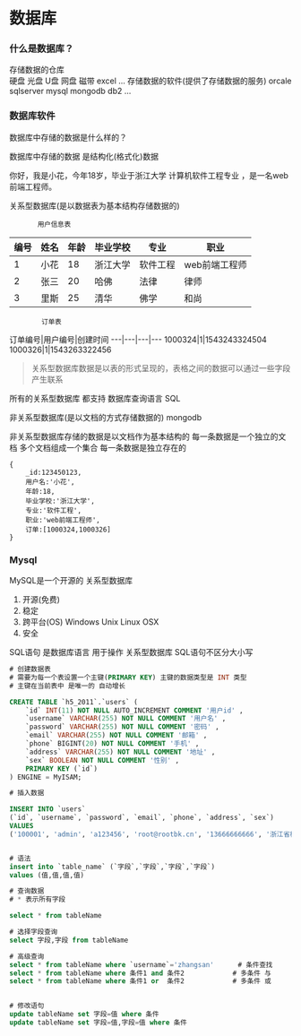 # 数据库

### 什么是数据库？
存储数据的仓库   
硬盘 光盘 U盘 网盘 磁带 excel ...
存储数据的软件(提供了存储数据的服务)
orcale sqlserver mysql mongodb db2 ...

### 数据库软件
数据库中存储的数据是什么样的？

数据库中存储的数据 是结构化(格式化)数据

你好，我是小花，今年18岁，毕业于浙江大学 计算机软件工程专业 ，是一名web前端工程师。

关系型数据库(是以数据表为基本结构存储数据的)


           用户信息表
编号|姓名|年龄|毕业学校|专业|职业
---|---|---|---|---|---
1|小花|18|浙江大学|软件工程|web前端工程师
2|张三|20|哈佛|法律|律师
3|里斯|25|清华|佛学|和尚

            订单表
订单编号|用户编号|创建时间
---|---|---|---
1000324|1|1543243324504
1000326|1|1543263322456

> 关系型数据库数据是以表的形式呈现的，表格之间的数据可以通过一些字段产生联系

所有的关系型数据库 都支持 数据库查询语言 SQL



非关系型数据库(是以文档的方式存储数据的)
mongodb

非关系型数据库存储的数据是以文档作为基本结构的
每一条数据是一个独立的文档
多个文档组成一个集合
每一条数据是独立存在的

```
{
    _id:123450123,
    用户名:'小花',
    年龄:18,
    毕业学校:'浙江大学',
    专业:'软件工程',
    职业:'web前端工程师',
    订单:[1000324,1000326]
}
```


### Mysql
MySQL是一个开源的 关系型数据库

1. 开源(免费)
2. 稳定
3. 跨平台(OS)  Windows Unix Linux OSX
4. 安全

SQL语句 是数据库语言
用于操作 关系型数据库
SQL语句不区分大小写

```SQL
# 创建数据表
# 需要为每一个表设置一个主键(PRIMARY KEY) 主键的数据类型是 INT 类型
# 主键在当前表中 是唯一的 自动增长

CREATE TABLE `h5_2011`.`users` ( 
    `id` INT(11) NOT NULL AUTO_INCREMENT COMMENT '用户id' , 
    `username` VARCHAR(255) NOT NULL COMMENT '用户名' , 
    `password` VARCHAR(255) NOT NULL COMMENT '密码' , 
    `email` VARCHAR(255) NOT NULL COMMENT '邮箱' , 
    `phone` BIGINT(20) NOT NULL COMMENT '手机' , 
    `address` VARCHAR(255) NOT NULL COMMENT '地址' , 
    `sex` BOOLEAN NOT NULL COMMENT '性别' , 
    PRIMARY KEY (`id`)
) ENGINE = MyISAM;

```


```SQL
# 插入数据

INSERT INTO `users` 
(`id`, `username`, `password`, `email`, `phone`, `address`, `sex`) 
VALUES 
('100001', 'admin', 'a123456', 'root@rootbk.cn', '13666666666', '浙江省杭州市江干区九堡镇旺田商务楼A座4楼', '1');


# 语法
insert into `table_name` (`字段`,`字段`,`字段`,`字段`)
values (值,值,值,值)
```


```SQL
# 查询数据
# * 表示所有字段

select * from tableName

# 选择字段查询
select 字段,字段 from tableName

# 高级查询
select * from tableName where `username`='zhangsan'      # 条件查找
select * from tableName where 条件1 and 条件2            # 多条件 与
select * from tableName where 条件1 or  条件2            # 多条件 或
 
```


```SQL
# 修改语句
update tableName set 字段=值 where 条件
update tableName set 字段=值,字段=值 where 条件
```